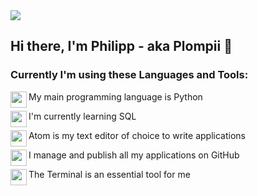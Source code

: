<img src="https://github.com/Plompii/Plompii/blob/master/assets/GitHubBanner.png">

## Hi there, I'm Philipp - aka Plompii 👋

### Currently I'm using these Languages and Tools:

<img align="left" height="26" width="26" src="https://github.com/Plompii/Plompii/blob/master/assets/1.png" />My main programming language is Python

<img align="left" height="26" width="26" src="https://github.com/Plompii/Plompii/blob/master/assets/2.png" />I'm currently learning SQL

<img align="left" height="26" width="26" src="https://github.com/Plompii/Plompii/blob/master/assets/3.png" />Atom is my text editor of choice to write applications

<img align="left" height="26" width="26" src="https://github.com/Plompii/Plompii/blob/master/assets/4.png" />I manage and publish all my applications on GitHub

<img align="left" height="26" width="26" src="https://github.com/Plompii/Plompii/blob/master/assets/5.png" />The Terminal is an essential tool for me
